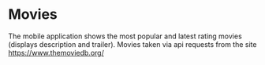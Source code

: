 # Movies
The mobile application shows the most popular and latest rating movies (displays description and trailer). Movies taken via api requests from the site https://www.themoviedb.org/
